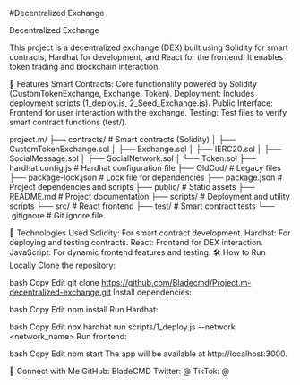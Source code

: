 #Decentralized Exchange

Decentralized Exchange

This project is a decentralized exchange (DEX) built using Solidity for smart contracts, Hardhat for development, and React for the frontend. It enables token trading and blockchain interaction.

🚀 Features
Smart Contracts: Core functionality powered by Solidity (CustomTokenExchange, Exchange, Token).
Deployment: Includes deployment scripts (1_deploy.js, 2_Seed_Exchange.js).
Public Interface: Frontend for user interaction with the exchange.
Testing: Test files to verify smart contract functions (test/).

project.m/
├── contracts/                # Smart contracts (Solidity)
│   ├── CustomTokenExchange.sol
│   ├── Exchange.sol
│   ├── IERC20.sol
│   ├── SocialMessage.sol
│   ├── SocialNetwork.sol
│   └── Token.sol
├── hardhat.config.js         # Hardhat configuration file
├── OldCod/                   # Legacy files
├── package-lock.json         # Lock file for dependencies
├── package.json              # Project dependencies and scripts
├── public/                   # Static assets
├── README.md                 # Project documentation
├── scripts/                  # Deployment and utility scripts
├── src/                      # React frontend
├── test/                     # Smart contract tests
└── .gitignore                # Git ignore file


📧 Technologies Used
Solidity: For smart contract development.
Hardhat: For deploying and testing contracts.
React: Frontend for DEX interaction.
JavaScript: For dynamic frontend features and testing.
🛠️ How to Run Locally
Clone the repository:

bash
Copy
Edit
git clone https://github.com/Bladecmd/Project.m-decentralized-exchange.git
Install dependencies:

bash
Copy
Edit
npm install
Run Hardhat:

bash
Copy
Edit
npx hardhat run scripts/1_deploy.js --network <network_name>
Run frontend:

bash
Copy
Edit
npm start
The app will be available at http://localhost:3000.

🔗 Connect with Me
GitHub: BladeCMD
Twitter: @
TikTok: @


